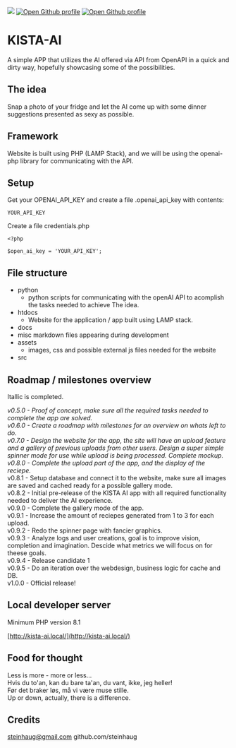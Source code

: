 <img src="https://api.visitorbadge.io/api/combined?path=https%3A%2F%2Fcolab.research.google.com%2Fgithub%2Fsteinhaug%2FKISTAAI.md&label=hitcount&countColor=%23263759&style=flat"> <a href="https://github.com/steinhaug/KISTA-AI" target="_blank"><img alt="Open Github profile" src="https://img.shields.io/badge/KISTA--AI-Repo-blue?logo=github"></a> <a href="https://github.com/steinhaug/" target="_blank"><img alt="Open Github profile" src="https://img.shields.io/badge/Steinhaug-Profile-black?logo=github"></a>

# KISTA-AI

A simple APP that utilizes the AI offered via API from OpenAPI in a quick and dirty way, hopefully showcasing some of the possibilities.

## The idea

Snap a photo of your fridge and let the AI come up with some dinner suggestions presented as sexy as possible.

## Framework

Website is built using PHP (LAMP Stack), and we will be using the openai-php library for communicating with the API.

## Setup

Get your OPENAI_API_KEY and create a file .openai_api_key with contents:

    YOUR_API_KEY

Create a file credentials.php

    <?php

    $open_ai_key = 'YOUR_API_KEY';

## File structure

- python
  - python scripts for communicating with the openAI API to acomplish the tasks needed to achieve The idea.
- htdocs
  - Website for the application / app built using LAMP stack.
- docs
- misc markdown files appearing during development
- assets
  - images, css and possible external js files needed for the website
- src

## Roadmap / milestones overview

Itallic is completed.

_v0.5.0 - Proof of concept, make sure all the required tasks needed to complete the app are solved._  
_v0.6.0 - Create a roadmap with milestones for an overview on whats left to do._  
_v0.7.0 - Design the website for the app, the site will have an upload feature and a gallery of previous uploads from other users. Design a super simple spinner mode for use while upload is being processed. Complete mockup._  
_v0.8.0 - Complete the upload part of the app, and the display of the reciepe._  
v0.8.1 - Setup database and connect it to the website, make sure all images are saved and cached ready for a possible gallery mode.  
v0.8.2 - Initial pre-release of the KISTA AI app with all required functionality needed to deliver the AI experience.  
v0.9.0 - Complete the gallery mode of the app.  
v0.9.1 - Increase the amount of reciepes generated from 1 to 3 for each upload.  
v0.9.2 - Redo the spinner page with fancier graphics.  
v0.9.3 - Analyze logs and user creations, goal is to improve vision, completion and imagination. Descide what metrics we will focus on for theese goals.  
v0.9.4 - Release candidate 1  
v0.9.5 - Do an iteration over the webdesign, business logic for cache and DB.  
v1.0.0 - Official release!  

## Local developer server

Minimum PHP version 8.1  

[http://kista-ai.local/](http://kista-ai.local/)

## Food for thought

Less is more - more or less...  
Hvis du to'an, kan du bare ta'an, du vant, ikke, jeg heller!  
Før det braker løs, må vi være muse stille.  
Up or down, actually, there is a difference.  

## Credits

steinhaug@gmail.com 
github.com/steinhaug


